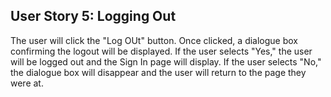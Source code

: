 ## User Story 5: Logging Out
The user will click the "Log OUt" button. Once clicked, a dialogue box confirming the logout will be displayed. If the user selects "Yes," the user will be logged out and the Sign In page will display. If the user selects "No," the dialogue box will disappear and the user will return to the page they were at.
